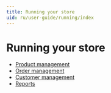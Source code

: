 ```yaml
---
title: Running your store
uid: ru/user-guide/running/index
---
```


# Running your store

* [Product management](xref:ru/user-guide/running/product-management/index)
* [Order management](xref:ru/user-guide/running/order-management/index)
* [Customer management](xref:ru/user-guide/running/customer-management/index)
* [Reports](xref:ru/user-guide/running/reports/index)